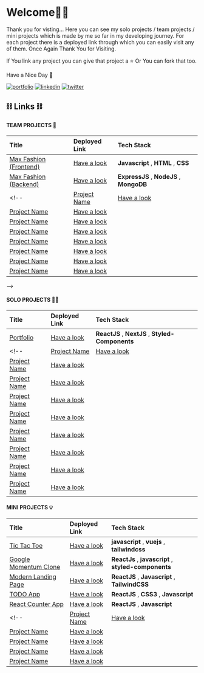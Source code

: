 
# Welcome🙏🏻

Thank you for visting... Here you can see my solo projects / team projects / mini projects which is made by me so far in my developing journey. For each project there is a deployed link through which you can easily visit any of them. Once Again Thank You for Visiting. 

If You link any project you can give that project a ⭐️ Or You can fork that too. 

Have a Nice Day 🙂


[![portfolio](https://img.shields.io/badge/my_portfolio-000?style=for-the-badge&logo=ko-fi&logoColor=white)](https://aakash-portfolio-umber.vercel.app/)
[![linkedin](https://img.shields.io/badge/linkedin-0A66C2?style=for-the-badge&logo=linkedin&logoColor=white)](https://www.linkedin.com/in/aakashvani17/)
[![twitter](https://img.shields.io/badge/twitter-1DA1F2?style=for-the-badge&logo=twitter&logoColor=white)](https://twitter.com/aakashvani17)


## ⛓ Links ⛓

#### TEAM PROJECTS 👥

| Title  |  Deployed Link   | Tech Stack |
| :-------- | :------- | :-------------------------------- |
|  [Max Fashion (Frontend)](https://github.com/Aakashvani/MaxFashion-Clone)| [Have a look](https://maxfashion-clone.netlify.app/) | **Javascript** , **HTML** , **CSS** |
|  [Max Fashion (Backend)](https://github.com/Aakashvani/MaxFashion-Backend)| [Have a look](https://maxfashion-clone.netlify.app/) | **ExpressJS** , **NodeJS** , **MongoDB**|
<!-- |  [Project Name]()| [Have a look]() |  |
|  [Project Name]()| [Have a look]() |  |
|  [Project Name]()| [Have a look]() |  |
|  [Project Name]()| [Have a look]() |  |
|  [Project Name]()| [Have a look]() |  |
|  [Project Name]()| [Have a look]() |  |
|  [Project Name]()| [Have a look]() |  |
|  [Project Name]()| [Have a look]() |  |
 -->

#### SOLO PROJECTS 🏋🏻

 | Title  |  Deployed Link   | Tech Stack |
| :-------- | :------- | :-------------------------------- |
|  [Portfolio](https://github.com/Aakashvani/aakash-portfolio-website)| [Have a look](https://aakash-portfolio-umber.vercel.app/) | **ReactJS** , **NextJS** , **Styled-Components** |
<!--|  [Project Name]()| [Have a look]() |  |
|  [Project Name]()| [Have a look]() |  |
|  [Project Name]()| [Have a look]() |  |
|  [Project Name]()| [Have a look]() |  |
|  [Project Name]()| [Have a look]() |  |
|  [Project Name]()| [Have a look]() |  |
|  [Project Name]()| [Have a look]() |  |
|  [Project Name]()| [Have a look]() |  |
|  [Project Name]()| [Have a look]() |  | -->


#### MINI PROJECTS 💡

| Title  |  Deployed Link   | Tech Stack |
| :-------- | :------- | :-------------------------------- |
|  [Tic Tac Toe](https://github.com/Aakashvani/tic-tac-toe-game)| [Have a look](http://tic-tac-toe-game-taupe.vercel.app/) | **javascript** , **vuejs**  , **tailwindcss** |
|  [Google Momentum Clone ](https://github.com/Aakashvani/momentum-clone)| [Have a look](http://momentum-clone-kappa.vercel.app/) |**ReactJs** , **javascript**  , **styled-components**  |
|  [Modern Landing Page](https://github.com/Aakashvani/react-modern-landing-page)| [Have a look](https://eggeater.netlify.app/) | **ReactJS** , **Javascript** , **TailwindCSS**|
|  [TODO App](https://github.com/Aakashvani/react-todo-app)| [Have a look](https://react-todo-app-six-beta.vercel.app/) | **ReactJS** , **CSS3** , **Javascript** |
|  [React Counter App](https://github.com/Aakashvani/react-counter)| [Have a look](https://testing-two-mu.vercel.app/) | **ReactJS** , **Javascript** |
<!--|  [Project Name]()| [Have a look]() |  |
|  [Project Name]()| [Have a look]() |  |
|  [Project Name]()| [Have a look]() |  |
|  [Project Name]()| [Have a look]() |  |
|  [Project Name]()| [Have a look]() |  | -->

 
